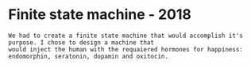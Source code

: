 # Finite state machine - 2018
	We had to create a finite state machine that would accomplish it's purpose. I chose to design a machine that
	would inject the human with the requaiered hormones for happiness: endomorphin, seratonin, dopamin and oxitocin.
 